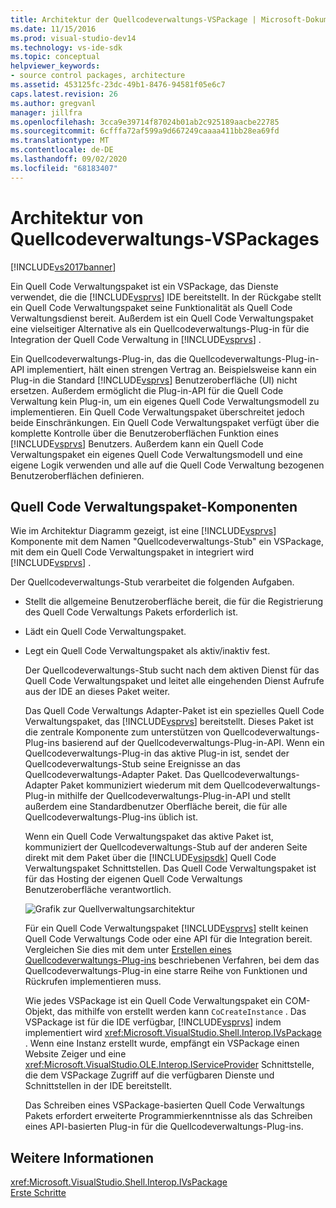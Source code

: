 ```yaml
---
title: Architektur der Quellcodeverwaltungs-VSPackage | Microsoft-Dokumentation
ms.date: 11/15/2016
ms.prod: visual-studio-dev14
ms.technology: vs-ide-sdk
ms.topic: conceptual
helpviewer_keywords:
- source control packages, architecture
ms.assetid: 453125fc-23dc-49b1-8476-94581f05e6c7
caps.latest.revision: 26
ms.author: gregvanl
manager: jillfra
ms.openlocfilehash: 3cca9e39714f87024b01ab2c925189aacbe22785
ms.sourcegitcommit: 6cfffa72af599a9d667249caaaa411bb28ea69fd
ms.translationtype: MT
ms.contentlocale: de-DE
ms.lasthandoff: 09/02/2020
ms.locfileid: "68183407"
---
```

# <a name="source-control-vspackage-architecture"></a>Architektur von Quellcodeverwaltungs-VSPackages
[!INCLUDE[vs2017banner](../../includes/vs2017banner.md)]

Ein Quell Code Verwaltungspaket ist ein VSPackage, das Dienste verwendet, die die [!INCLUDE[vsprvs](../../includes/vsprvs-md.md)] IDE bereitstellt. In der Rückgabe stellt ein Quell Code Verwaltungspaket seine Funktionalität als Quell Code Verwaltungsdienst bereit. Außerdem ist ein Quell Code Verwaltungspaket eine vielseitiger Alternative als ein Quellcodeverwaltungs-Plug-in für die Integration der Quell Code Verwaltung in [!INCLUDE[vsprvs](../../includes/vsprvs-md.md)] .  
  
 Ein Quellcodeverwaltungs-Plug-in, das die Quellcodeverwaltungs-Plug-in-API implementiert, hält einen strengen Vertrag an. Beispielsweise kann ein Plug-in die Standard [!INCLUDE[vsprvs](../../includes/vsprvs-md.md)] Benutzeroberfläche (UI) nicht ersetzen. Außerdem ermöglicht die Plug-in-API für die Quell Code Verwaltung kein Plug-in, um ein eigenes Quell Code Verwaltungsmodell zu implementieren. Ein Quell Code Verwaltungspaket überschreitet jedoch beide Einschränkungen. Ein Quell Code Verwaltungspaket verfügt über die komplette Kontrolle über die Benutzeroberflächen Funktion eines [!INCLUDE[vsprvs](../../includes/vsprvs-md.md)] Benutzers. Außerdem kann ein Quell Code Verwaltungspaket ein eigenes Quell Code Verwaltungsmodell und eine eigene Logik verwenden und alle auf die Quell Code Verwaltung bezogenen Benutzeroberflächen definieren.  
  
## <a name="source-control-package-components"></a>Quell Code Verwaltungspaket-Komponenten  
 Wie im Architektur Diagramm gezeigt, ist eine [!INCLUDE[vsprvs](../../includes/vsprvs-md.md)] Komponente mit dem Namen "Quellcodeverwaltungs-Stub" ein VSPackage, mit dem ein Quell Code Verwaltungspaket in integriert wird [!INCLUDE[vsprvs](../../includes/vsprvs-md.md)] .  
  
 Der Quellcodeverwaltungs-Stub verarbeitet die folgenden Aufgaben.  
  
- Stellt die allgemeine Benutzeroberfläche bereit, die für die Registrierung des Quell Code Verwaltungs Pakets erforderlich ist.  
  
- Lädt ein Quell Code Verwaltungspaket.  
  
- Legt ein Quell Code Verwaltungspaket als aktiv/inaktiv fest.  
  
  Der Quellcodeverwaltungs-Stub sucht nach dem aktiven Dienst für das Quell Code Verwaltungspaket und leitet alle eingehenden Dienst Aufrufe aus der IDE an dieses Paket weiter.  
  
  Das Quell Code Verwaltungs Adapter-Paket ist ein spezielles Quell Code Verwaltungspaket, das [!INCLUDE[vsprvs](../../includes/vsprvs-md.md)] bereitstellt. Dieses Paket ist die zentrale Komponente zum unterstützen von Quellcodeverwaltungs-Plug-ins basierend auf der Quellcodeverwaltungs-Plug-in-API. Wenn ein Quellcodeverwaltungs-Plug-in das aktive Plug-in ist, sendet der Quellcodeverwaltungs-Stub seine Ereignisse an das Quellcodeverwaltungs-Adapter Paket. Das Quellcodeverwaltungs-Adapter Paket kommuniziert wiederum mit dem Quellcodeverwaltungs-Plug-in mithilfe der Quellcodeverwaltungs-Plug-in-API und stellt außerdem eine Standardbenutzer Oberfläche bereit, die für alle Quellcodeverwaltungs-Plug-ins üblich ist.  
  
  Wenn ein Quell Code Verwaltungspaket das aktive Paket ist, kommuniziert der Quellcodeverwaltungs-Stub auf der anderen Seite direkt mit dem Paket über die [!INCLUDE[vsipsdk](../../includes/vsipsdk-md.md)] Quell Code Verwaltungspaket Schnittstellen. Das Quell Code Verwaltungspaket ist für das Hosting der eigenen Quell Code Verwaltungs Benutzeroberfläche verantwortlich.  
  
  ![Grafik zur Quellverwaltungsarchitektur](../../extensibility/internals/media/vsipsccarch.gif "Vsipsccarch")  
  
  Für ein Quell Code Verwaltungspaket [!INCLUDE[vsprvs](../../includes/vsprvs-md.md)] stellt keinen Quell Code Verwaltungs Code oder eine API für die Integration bereit. Vergleichen Sie dies mit dem unter [Erstellen eines Quellcodeverwaltungs-Plug-ins](../../extensibility/internals/creating-a-source-control-plug-in.md) beschriebenen Verfahren, bei dem das Quellcodeverwaltungs-Plug-in eine starre Reihe von Funktionen und Rückrufen implementieren muss.  
  
  Wie jedes VSPackage ist ein Quell Code Verwaltungspaket ein COM-Objekt, das mithilfe von erstellt werden kann `CoCreateInstance` . Das VSPackage ist für die IDE verfügbar, [!INCLUDE[vsprvs](../../includes/vsprvs-md.md)] indem implementiert wird <xref:Microsoft.VisualStudio.Shell.Interop.IVsPackage> . Wenn eine Instanz erstellt wurde, empfängt ein VSPackage einen Website Zeiger und eine <xref:Microsoft.VisualStudio.OLE.Interop.IServiceProvider> Schnittstelle, die dem VSPackage Zugriff auf die verfügbaren Dienste und Schnittstellen in der IDE bereitstellt.  
  
  Das Schreiben eines VSPackage-basierten Quell Code Verwaltungs Pakets erfordert erweiterte Programmierkenntnisse als das Schreiben eines API-basierten Plug-in für die Quellcodeverwaltungs-Plug-ins.  
  
## <a name="see-also"></a>Weitere Informationen  
 <xref:Microsoft.VisualStudio.Shell.Interop.IVsPackage>   
 [Erste Schritte](../../extensibility/internals/getting-started-with-source-control-vspackages.md)
